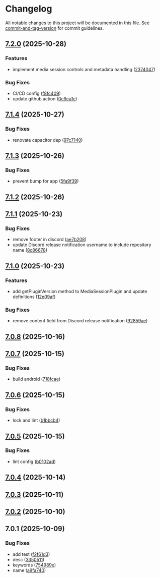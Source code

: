 # Changelog

All notable changes to this project will be documented in this file. See [commit-and-tag-version](https://github.com/absolute-version/commit-and-tag-version) for commit guidelines.

## [7.2.0](https://github.com/Cap-go/capacitor-media-session/compare/7.1.4...7.2.0) (2025-10-28)


### Features

* implement media session controls and metadata handling ([2374047](https://github.com/Cap-go/capacitor-media-session/commit/23740473a7c123e82671d5f088f2dd4c6f9267cb))


### Bug Fixes

* CI/CD config ([f8fc409](https://github.com/Cap-go/capacitor-media-session/commit/f8fc409d6075be9afefc5cc189606926fcf8ce1d))
* update github action ([0c9ca1c](https://github.com/Cap-go/capacitor-media-session/commit/0c9ca1c15c462e85f390f1fcd2ed3a226fc6aa47))

## [7.1.4](https://github.com/Cap-go/capacitor-media-session/compare/7.1.3...7.1.4) (2025-10-27)


### Bug Fixes

* renovate capacitor dep ([97c7140](https://github.com/Cap-go/capacitor-media-session/commit/97c714027e249a8a691467cf6f9d835332617e0c))

## [7.1.3](https://github.com/Cap-go/capacitor-media-session/compare/7.1.2...7.1.3) (2025-10-26)


### Bug Fixes

* prevent bump for app ([5fa9f39](https://github.com/Cap-go/capacitor-media-session/commit/5fa9f3932ae468a26ae52de5929428c2991da651))

## [7.1.2](https://github.com/Cap-go/capacitor-media-session/compare/7.1.1...7.1.2) (2025-10-26)

## [7.1.1](https://github.com/Cap-go/capacitor-media-session/compare/7.1.0...7.1.1) (2025-10-23)


### Bug Fixes

* remove footer in discord ([ae7b208](https://github.com/Cap-go/capacitor-media-session/commit/ae7b2087f5193663a6698fa0c2f5e5c77fa29388))
* update Discord release notification username to include repository name ([8c86678](https://github.com/Cap-go/capacitor-media-session/commit/8c866788166ac62c00b9c2c9825c8cb4caee8d63))

## [7.1.0](https://github.com/Cap-go/capacitor-media-session/compare/7.0.8...7.1.0) (2025-10-23)


### Features

* add getPluginVersion method to MediaSessionPlugin and update definitions ([12e09af](https://github.com/Cap-go/capacitor-media-session/commit/12e09af40fe082fcccd2d0b4df9d6cfa40485357))


### Bug Fixes

* remove content field from Discord release notification ([92859ae](https://github.com/Cap-go/capacitor-media-session/commit/92859aedd9a8f70dc2b33e0531e08cb480ec4550))

## [7.0.8](https://github.com/Cap-go/capacitor-media-session/compare/7.0.7...7.0.8) (2025-10-16)

## [7.0.7](https://github.com/Cap-go/capacitor-media-session/compare/7.0.6...7.0.7) (2025-10-15)


### Bug Fixes

* build android ([718fcae](https://github.com/Cap-go/capacitor-media-session/commit/718fcaeed8e74e58e1079c22225a1b3a4108d199))

## [7.0.6](https://github.com/Cap-go/capacitor-media-session/compare/7.0.5...7.0.6) (2025-10-15)


### Bug Fixes

* lock and lint ([b1bbcb4](https://github.com/Cap-go/capacitor-media-session/commit/b1bbcb44545d872555438974e7dc25fe0aa69bc7))

## [7.0.5](https://github.com/Cap-go/capacitor-media-session/compare/7.0.4...7.0.5) (2025-10-15)


### Bug Fixes

* lint config ([b0102ad](https://github.com/Cap-go/capacitor-media-session/commit/b0102ad3518b92b157d17fed8c7371252d20daea))

## [7.0.4](https://github.com/Cap-go/capacitor-media-session/compare/7.0.3...7.0.4) (2025-10-14)

## [7.0.3](https://github.com/Cap-go/capacitor-media-session/compare/7.0.2...7.0.3) (2025-10-11)

## [7.0.2](https://github.com/Cap-go/capacitor-media-session/compare/7.0.1...7.0.2) (2025-10-10)

## 7.0.1 (2025-10-09)


### Bug Fixes

* add test ([f2f61d3](https://github.com/Cap-go/capacitor-media-session/commit/f2f61d3be2b484c95cadf52db1e6e5a714ef3a46))
* desc ([3350511](https://github.com/Cap-go/capacitor-media-session/commit/3350511db8d98e74223e9ee3063bec773209a4c5))
* keywords ([754989e](https://github.com/Cap-go/capacitor-media-session/commit/754989e33dcb0bb24539748fb35f75780900939f))
* name ([a9fa740](https://github.com/Cap-go/capacitor-media-session/commit/a9fa740d8368cfbe673259d63e11e947d19f78bd))
